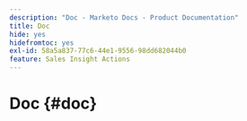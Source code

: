 ```yaml
---
description: "Doc - Marketo Docs - Product Documentation"
title: Doc
hide: yes
hidefromtoc: yes
exl-id: 58a5a837-77c6-44e1-9556-98dd682044b0
feature: Sales Insight Actions
---
```

# Doc {#doc}
